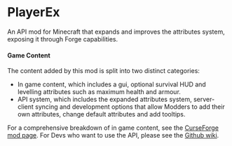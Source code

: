 # PlayerEx
An API mod for Minecraft that expands and improves the attributes system, exposing it through Forge capabilities.

#### Game Content

The content added by this mod is split into two distinct categories: 

- In game content, which includes a gui, optional survival HUD and levelling attributes such as maximum health and armour. 
- API system, which includes the expanded attributes system, server-client syncing and development options that allow Modders to add their own attributes, change default attributes and add tooltips.

For a comprehensive breakdown of in game content, see the [CurseForge mod page](https://www.curseforge.com/minecraft/mc-mods/player-ex). For Devs who want to use the API, please see the [Github wiki]().